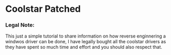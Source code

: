 # Coolstar Patched

### Legal  Note:
This just a simple tutorial to share information on how reverse enginnering a windwos driver can be done, I have legally bought all the coolstar drivers as they have spent so much time and effort and you should also respect that.